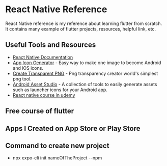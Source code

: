 # React Native Reference
React Native reference is my reference about learning flutter from scratch. It contains many example of flutter projects, resources, helpful link, etc.

## Useful Tools and Resources

- [React Native Documentation](https://reactnative.dev/docs/getting-started)
- [App Icon Generator](https://appicon.co/) - Easy way to make one image to become Android and iOS icons.
- [Create Transparent PNG](https://onlinepngtools.com/create-transparent-png) - Png transparency creator world's simplest png tool.
- [Android Asset Studio](http://romannurik.github.io/AndroidAssetStudio/index.html) - A collection of tools to easily generate assets such as launcher icons for your Android app.
- [React native course in udemy](https://www.udemy.com/course/the-complete-react-native-and-redux-course/)

## Free course of flutter



## Apps I Created on App Store or Play Store


## Command to create new project

- npx expo-cli init nameOfTheProject --npm
